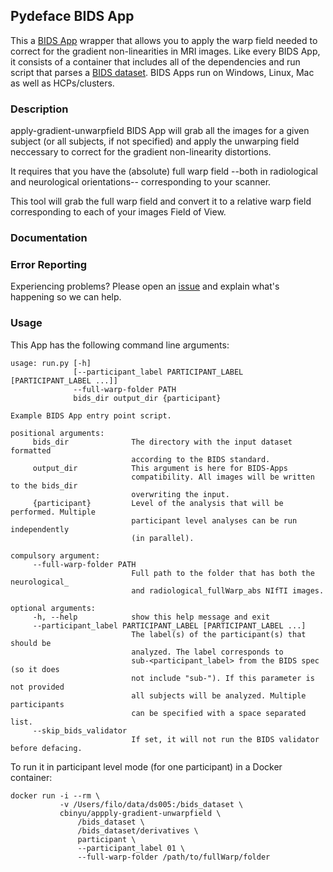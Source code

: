 ## Pydeface BIDS App
This a [BIDS App](https://bids-apps.neuroimaging.io) wrapper that
allows you to apply the warp field needed to correct for the gradient
non-linearities in MRI images.
Like every BIDS App, it consists of a container that includes all of the dependencies and run script that parses a [BIDS dataset](http://bids.neuroimaging.io).
BIDS Apps run on Windows, Linux, Mac as well as HCPs/clusters.


### Description
apply-gradient-unwarpfield BIDS App will grab all the images for a
given subject (or all subjects, if not specified) and apply the
unwarping field neccessary to correct for the gradient non-linearity
distortions.

It requires that you have the (absolute) full warp field --both in
radiological and neurological orientations-- corresponding to your
scanner.

This tool will grab the full warp field and convert it to a relative
warp field corresponding to each of your images Field of View.



### Documentation

### Error Reporting
Experiencing problems? Please open an [issue](http://github.com/cbinyu/apply-gradient-unwarpfield/issues/new) and explain what's happening so we can help.

### Usage
This App has the following command line arguments:

    usage: run.py [-h]
                  [--participant_label PARTICIPANT_LABEL [PARTICIPANT_LABEL ...]]
                  --full-warp-folder PATH
                  bids_dir output_dir {participant}

    Example BIDS App entry point script.

    positional arguments:
         bids_dir              The directory with the input dataset formatted
                               according to the BIDS standard.
         output_dir            This argument is here for BIDS-Apps
                               compatibility. All images will be written to the bids_dir
                               overwriting the input.
         {participant}         Level of the analysis that will be performed. Multiple
                               participant level analyses can be run independently
                               (in parallel).

    compulsory argument:
         --full-warp-folder PATH
                               Full path to the folder that has both the neurological_
                               and radiological_fullWarp_abs NIfTI images.

    optional arguments:
         -h, --help            show this help message and exit
         --participant_label PARTICIPANT_LABEL [PARTICIPANT_LABEL ...]
                               The label(s) of the participant(s) that should be
                               analyzed. The label corresponds to
                               sub-<participant_label> from the BIDS spec (so it does
                               not include "sub-"). If this parameter is not provided
                               all subjects will be analyzed. Multiple participants
                               can be specified with a space separated list.
         --skip_bids_validator
                               If set, it will not run the BIDS validator before defacing.

To run it in participant level mode (for one participant) in a Docker container:

    docker run -i --rm \
               -v /Users/filo/data/ds005:/bids_dataset \
               cbinyu/appply-gradient-unwarpfield \
                   /bids_dataset \
                   /bids_dataset/derivatives \
                   participant \
                   --participant_label 01 \
                   --full-warp-folder /path/to/fullWarp/folder
